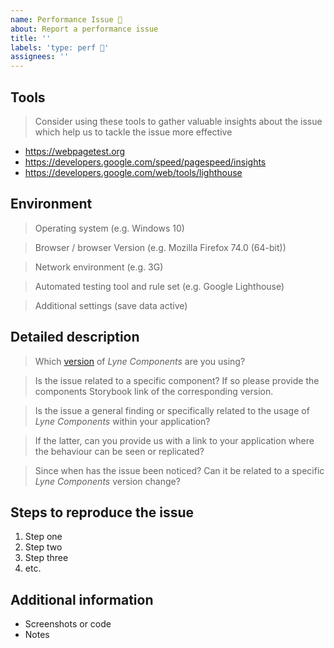 ```yaml
---
name: Performance Issue 🚄
about: Report a performance issue
title: ''
labels: 'type: perf 🚄'
assignees: ''
---
```


<!-- Feel free to remove sections that aren't relevant.

## Title line template: [Title]: Brief description

If this is a specific issue concerning one of [our projects](https://github.com/lyne-design-system/lyne#our-projects) please place the issue there and have a look if it has already been solved.

If not please help us out by filling out a couple of details below!

-->

## Tools

> Consider using these tools to gather valuable insights about the issue which help us to tackle the issue more effective  
- https://webpagetest.org
- https://developers.google.com/speed/pagespeed/insights
- https://developers.google.com/web/tools/lighthouse

## Environment

> Operating system (e.g. Windows 10)

> Browser / browser Version (e.g. Mozilla Firefox 74.0 (64-bit))

> Network environment (e.g. 3G)

> Automated testing tool and rule set (e.g. Google Lighthouse)

> Additional settings (save data active)

## Detailed description

> Which [version](https://lyne-documentation.netlify.app/deployments) of *Lyne Components* are you using?

> Is the issue related to a specific component? If so please provide the components Storybook link of the corresponding version.

> Is the issue a general finding or specifically related to the usage of  
> *Lyne Components* within your application?

> If the latter, can you provide us with a link to your application where 
> the behaviour can be seen or replicated?

> Since when has the issue been noticed? Can it be related to a specific 
> *Lyne Components* version change?

## Steps to reproduce the issue

1. Step one
2. Step two
3. Step three
4. etc.

## Additional information

- Screenshots or code
- Notes

